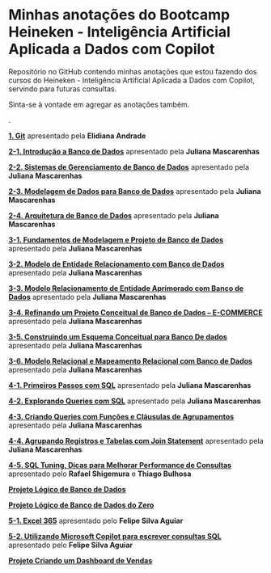 # Minhas anotações do Bootcamp Heineken - Inteligência Artificial Aplicada a Dados com Copilot

Repositório no GitHub contendo minhas anotações que estou fazendo dos cursos do Heineken - Inteligência Artificial Aplicada a Dados com Copilot, servindo para futuras consultas.

Sinta-se à vontade em agregar as anotações também. 

.

**[1. Git](https://github.com/DavidRufino/Minha-Anotacoes-Heineken-Intelig-ncia-Artificial-Dados-Copilot/tree/main/1.%20Git)** apresentado pela **Elidiana Andrade**

**[2-1. Introdução a Banco de Dados](https://github.com/DavidRufino/Minha-Anotacoes-Heineken-Intelig-ncia-Artificial-Dados-Copilot/tree/main/2-1.%20Introdu%C3%A7%C3%A3o%20a%20Banco%20de%20Dados)** apresentado pela **Juliana Mascarenhas**

**[2-2. Sistemas de Gerenciamento de Banco de Dados](https://github.com/DavidRufino/Minha-Anotacoes-Heineken-Intelig-ncia-Artificial-Dados-Copilot/tree/main/2-2.%20Sistemas%20de%20Gerenciamento%20de%20Banco%20de%20Dados)** apresentado pela **Juliana Mascarenhas**

**[2-3. Modelagem de Dados para Banco de Dados](https://github.com/DavidRufino/Minha-Anotacoes-Heineken-Intelig-ncia-Artificial-Dados-Copilot/tree/main/2-3.%20Modelagem%20de%20Dados%20para%20Banco%20de%20Dados)** apresentado pela **Juliana Mascarenhas**

**[2-4. Arquitetura de Banco de Dados](https://github.com/DavidRufino/Minha-Anotacoes-Heineken-Intelig-ncia-Artificial-Dados-Copilot/tree/main/2-4.%20Arquitetura%20de%20Banco%20de%20Dados)** apresentado pela **Juliana Mascarenhas**

**[3-1. Fundamentos de Modelagem e Projeto de Banco de Dados](https://github.com/DavidRufino/Minha-Anotacoes-Heineken-Intelig-ncia-Artificial-Dados-Copilot/tree/main/3-1.%20Fundamentos%20de%20Modelagem%20e%20Projeto%20de%20Banco%20de%20Dados)** apresentado pela **Juliana Mascarenhas**

**[3-2. Modelo de Entidade Relacionamento com Banco de Dados](https://github.com/DavidRufino/Minha-Anotacoes-Heineken-Intelig-ncia-Artificial-Dados-Copilot/tree/main/3-2.%20Modelo%20de%20Entidade%20Relacionamento%20com%20Banco%20de%20Dados)** apresentado pela **Juliana Mascarenhas**

**[3-3. Modelo Relacionamento de Entidade Aprimorado com Banco de Dados](https://github.com/DavidRufino/Minha-Anotacoes-Heineken-Intelig-ncia-Artificial-Dados-Copilot/tree/main/3-3.%20Modelo%20Relacionamento%20de%20Entidade%20Aprimorado%20com%20Banco%20de%20Dados)** apresentado pela **Juliana Mascarenhas**

**[3-4. Refinando um Projeto Conceitual de Banco de Dados – E-COMMERCE](https://github.com/DavidRufino/Minha-Anotacoes-Heineken-Intelig-ncia-Artificial-Dados-Copilot/tree/main/3-4.%20Refinando%20um%20Projeto%20Conceitual%20de%20Banco%20de%20Dados%20%E2%80%93%20E-COMMERCE)** apresentado pela **Juliana Mascarenhas**

**[3-5. Construindo um Esquema Conceitual para Banco De dados](https://github.com/DavidRufino/Minha-Anotacoes-Heineken-Intelig-ncia-Artificial-Dados-Copilot/tree/main/3-5.%20Construindo%20um%20Esquema%20Conceitual%20para%20Banco%20De%20dados)** apresentado pela **Juliana Mascarenhas**

**[3-6. Modelo Relacional e Mapeamento Relacional com Banco de Dados](https://github.com/DavidRufino/Minha-Anotacoes-Heineken-Intelig-ncia-Artificial-Dados-Copilot/tree/main/3-6.%20Modelo%20Relacional%20e%20Mapeamento%20Relacional%20com%20Banco%20de%20Dados)** apresentado pela **Juliana Mascarenhas**

**[4-1. Primeiros Passos com SQL](https://github.com/DavidRufino/Minha-Anotacoes-Heineken-Intelig-ncia-Artificial-Dados-Copilot/tree/main/4-1.%20Primeiros%20Passos%20com%20SQL)** apresentado pela **Juliana Mascarenhas**

**[4-2. Explorando Queries com SQL](https://github.com/DavidRufino/Minha-Anotacoes-Heineken-Intelig-ncia-Artificial-Dados-Copilot/tree/main/4-2.%20Explorando%20Queries%20com%20SQL)** apresentado pela **Juliana Mascarenhas**

**[4-3. Criando Queries com Funções e Cláusulas de Agrupamentos](https://github.com/DavidRufino/Minha-Anotacoes-Heineken-Intelig-ncia-Artificial-Dados-Copilot/tree/main/4-3.%20Criando%20Queries%20com%20Fun%C3%A7%C3%B5es%20e%20Cl%C3%A1usulas%20de%20Agrupamentos)** apresentado pela **Juliana Mascarenhas**

**[4-4. Agrupando Registros e Tabelas com Join Statement](https://github.com/DavidRufino/Minha-Anotacoes-Heineken-Intelig-ncia-Artificial-Dados-Copilot/tree/main/4-4.%20Agrupando%20Registros%20e%20Tabelas%20com%20Join%20Statement)** apresentado pela **Juliana Mascarenhas**

**[4-5. SQL Tuning, Dicas para Melhorar Performance de Consultas](https://github.com/DavidRufino/Minha-Anotacoes-Heineken-Intelig-ncia-Artificial-Dados-Copilot/tree/main/4-5.%20SQL%20Tuning%2C%20Dicas%20para%20Melhorar%20Performance%20de%20Consultas)** apresentado pelo **Rafael Shigemura** e **Thiago Bulhosa**

**[Projeto Lógico de Banco de Dados](https://github.com/DavidRufino/Minha-Anotacoes-Heineken-Intelig-ncia-Artificial-Dados-Copilot/tree/main/Projeto%20L%C3%B3gico%20de%20Banco%20de%20Dados)**

**[Projeto Lógico de Banco de Dados do Zero](https://github.com/DavidRufino/postgresql-desafio-banco-de-dados-do-zero?tab=readme-ov-file)**

**[5-1. Excel 365](https://github.com/DavidRufino/Minha-Anotacoes-Heineken-Intelig-ncia-Artificial-Dados-Copilot/tree/main/5-1.%20Excel%20365)** apresentado pelo **Felipe Silva Aguiar**

**[5-2. Utilizando Microsoft Copilot para escrever consultas SQL](https://github.com/DavidRufino/Minha-Anotacoes-Heineken-Intelig-ncia-Artificial-Dados-Copilot/tree/main/5-2.%20Utilizando%20Microsoft%20Copilot%20para%20escrever%20consultas%20SQL)** apresentado pelo **Felipe Silva Aguiar**

**[Projeto Criando um Dashboard de Vendas](https://github.com/DavidRufino/Minha-Anotacoes-Heineken-Intelig-ncia-Artificial-Dados-Copilot/tree/main/Projeto%20Criando%20um%20Dashboard%20de%20Vendas)**
